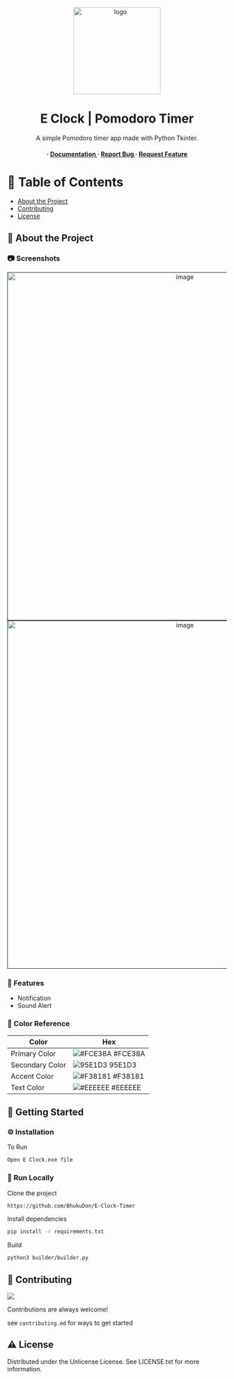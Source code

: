 <div align='center'>

<img src=https://i.imgur.com/lQZhEVP.png alt="logo" width=200 height=200 />

<h1>E Clock | Pomodoro Timer</h1>
<p>A simple Pomodoro timer app made with Python Tkinter. </p>

<h4> <span> · </span> <a href="https://github.com/BhukuDon/E-Clock-Timer/blob/master/README.md"> Documentation </a> <span> · </span> <a href="https://github.com/BhukuDon/E-Clock-Timer/issues"> Report Bug </a> <span> · </span> <a href="https://github.com/BhukuDon/E-Clock-Timer/issues"> Request Feature </a> </h4>


</div>

# :notebook_with_decorative_cover: Table of Contents

- [About the Project](#star2-about-the-project)
- [Contributing](#wave-contributing)
- [License](#warning-license)


## :star2: About the Project

### :camera: Screenshots
<div align="center"> <a href=""><img src="https://i.imgur.com/DUZ7tis.png" alt='image' width='800'/></a> </div>
<div align="center"> <a href=""><img src="https://i.imgur.com/z9s4Ups.png" alt='image' width='800'/></a> </div>



### :dart: Features
- Notification
- Sound Alert


### :art: Color Reference
| Color | Hex |
| --------------- | ---------------------------------------------------------------- |
| Primary Color | ![#FCE38A](https://via.placeholder.com/10/FCE38A?text=+) #FCE38A |
| Secondary Color | ![95E1D3](https://via.placeholder.com/10/95E1D3?text=+) 95E1D3 |
| Accent Color | ![#F38181](https://via.placeholder.com/10/F38181?text=+) #F38181 |
| Text Color | ![#EEEEEE](https://via.placeholder.com/10/EEEEEE?text=+) #EEEEEE |

## :toolbox: Getting Started

### :gear: Installation

To Run
```bash
Open E Clock.exe file
```


### :running: Run Locally

Clone the project

```bash
https://github.com/BhukuDon/E-Clock-Timer
```
Install dependencies
```bash
pip install -r requirements.txt
```
Build
```bash
python3 builder/builder.py
```


## :wave: Contributing

<a href="https://github.com/BhukuDon/E-Clock-Timer/graphs/contributors"> <img src="https://contrib.rocks/image?repo=Louis3797/awesome-readme-template" /> </a>

Contributions are always welcome!

see `contributing.md` for ways to get started

## :warning: License

Distributed under the Unlicense License. See LICENSE.txt for more information.
